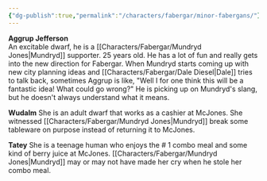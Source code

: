 ```yaml
---
{"dg-publish":true,"permalink":"/characters/fabergar/minor-fabergans/"}
---
```


**Aggrup Jefferson**  
An excitable dwarf, he is a [[Characters/Fabergar/Mundryd Jones\|Mundryd]] supporter. 25 years old. He has a lot of fun and really gets into the new direction for Fabergar. When Mundryd starts coming up with new city planning ideas and [[Characters/Fabergar/Dale Diesel\|Dale]] tries to talk back, sometimes Aggrup is like, "Well I for one think this will be a fantastic idea! What could go wrong?" He is picking up on Mundryd's slang, but he doesn't always understand what it means.

**Wudalm**
She is an adult dwarf that works as a cashier at McJones. She witnessed [[Characters/Fabergar/Mundryd Jones\|Mundryd]] break some tableware on purpose instead of returning it to McJones.

**Tatey**
She is a teenage human who enjoys the \# 1 combo meal and some kind of berry juice at McJones. [[Characters/Fabergar/Mundryd Jones\|Mundryd]] may or may not have made her cry when he stole her combo meal.
